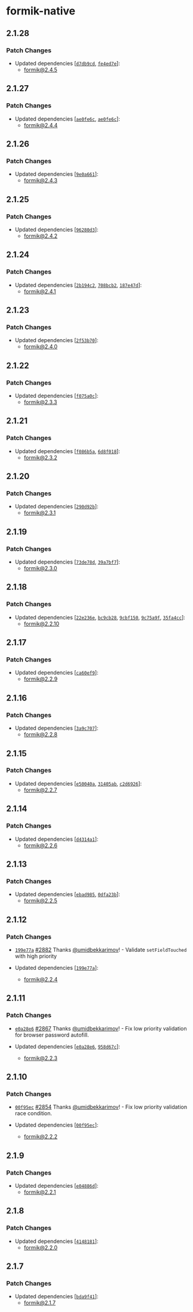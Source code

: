 # formik-native

## 2.1.28

### Patch Changes

- Updated dependencies [[`d7db9cd`](https://github.com/jaredpalmer/formik/commit/d7db9cddba9008714f2853013d5d4e82c8c94558), [`fe4ed7e`](https://github.com/jaredpalmer/formik/commit/fe4ed7e048b14331a75e40cabf48e4787d9b2b71)]:
  - formik@2.4.5

## 2.1.27

### Patch Changes

- Updated dependencies [[`ae0fe6c`](https://github.com/jaredpalmer/formik/commit/ae0fe6cbd11f2d2664142008225abc237b5bff82), [`ae0fe6c`](https://github.com/jaredpalmer/formik/commit/ae0fe6cbd11f2d2664142008225abc237b5bff82)]:
  - formik@2.4.4

## 2.1.26

### Patch Changes

- Updated dependencies [[`9e0a661`](https://github.com/jaredpalmer/formik/commit/9e0a661513af75d1b848e5be7a4916c53b78760f)]:
  - formik@2.4.3

## 2.1.25

### Patch Changes

- Updated dependencies [[`96280d3`](https://github.com/jaredpalmer/formik/commit/96280d388eaa0f2e9fb84e7fd2aa45450de3a949)]:
  - formik@2.4.2

## 2.1.24

### Patch Changes

- Updated dependencies [[`2b194c2`](https://github.com/jaredpalmer/formik/commit/2b194c287dc281ec2a8ff691d75c6b798ab5f70c), [`708bcb2`](https://github.com/jaredpalmer/formik/commit/708bcb24785f1f8fbb5dfd649de3df4fddf7a113), [`187e47d`](https://github.com/jaredpalmer/formik/commit/187e47de0c4289cb279e25d69f8172cfa14369d2)]:
  - formik@2.4.1

## 2.1.23

### Patch Changes

- Updated dependencies [[`2f53b70`](https://github.com/jaredpalmer/formik/commit/2f53b70ef9c086a268330fa263390a2edd0164dd)]:
  - formik@2.4.0

## 2.1.22

### Patch Changes

- Updated dependencies [[`f075a0c`](https://github.com/jaredpalmer/formik/commit/f075a0cf8228c135ff71c58e139246ad24aae529)]:
  - formik@2.3.3

## 2.1.21

### Patch Changes

- Updated dependencies [[`f086b5a`](https://github.com/jaredpalmer/formik/commit/f086b5a3bb6a155b4dc4ac3735c88805f9f5c4e4), [`6d8f018`](https://github.com/jaredpalmer/formik/commit/6d8f018d7f52b863405b2e310be4b4195c2ba39c)]:
  - formik@2.3.2

## 2.1.20

### Patch Changes

- Updated dependencies [[`290d92b`](https://github.com/jaredpalmer/formik/commit/290d92b34056593f551ad55baf00dc6f8c700bbe)]:
  - formik@2.3.1

## 2.1.19

### Patch Changes

- Updated dependencies [[`73de78d`](https://github.com/jaredpalmer/formik/commit/73de78d169f0bc25bd84dff0beaed3cc7a2cbb11), [`39a7bf7`](https://github.com/jaredpalmer/formik/commit/39a7bf7ca31f2ef5b149a8ff02bab64667e19654)]:
  - formik@2.3.0

## 2.1.18

### Patch Changes

- Updated dependencies [[`22e236e`](https://github.com/jaredpalmer/formik/commit/22e236ed8035c7c5824232202c8ce52193338d5a), [`bc9cb28`](https://github.com/jaredpalmer/formik/commit/bc9cb28df7ad07277a499e8301cfd1bb7b230b86), [`9cbf150`](https://github.com/jaredpalmer/formik/commit/9cbf150e65d7c5498900f19b4fa1897ca8a2c87f), [`9c75a9f`](https://github.com/jaredpalmer/formik/commit/9c75a9f639eb38ad55c351e5e1def8a7e5ebd1f3), [`35fa4cc`](https://github.com/jaredpalmer/formik/commit/35fa4cc38260d709a5570dd3c9ef82831758a5f5)]:
  - formik@2.2.10

## 2.1.17

### Patch Changes

- Updated dependencies [[`ca60ef9`](https://github.com/formium/formik/commit/ca60ef9517fdefdf928b627dd1c0039fe6febd5d)]:
  - formik@2.2.9

## 2.1.16

### Patch Changes

- Updated dependencies [[`3a9c707`](https://github.com/formium/formik/commit/3a9c707c8eec200d6eae2955536fb987daf38854)]:
  - formik@2.2.8

## 2.1.15

### Patch Changes

- Updated dependencies [[`e50040a`](https://github.com/formium/formik/commit/e50040abe49cf7bb46580ea46af6a2b487539830), [`31405ab`](https://github.com/formium/formik/commit/31405abfc9373b2236eecf0f34f630906579e193), [`c2d6926`](https://github.com/formium/formik/commit/c2d692659dc0c1ee43f7e9f60e18c36e0701eefe)]:
  - formik@2.2.7

## 2.1.14

### Patch Changes

- Updated dependencies [[`d4314a1`](https://github.com/formium/formik/commit/d4314a14cac4bfb0b2c2f1e5cf07a4fc3fb2d2d8)]:
  - formik@2.2.6

## 2.1.13

### Patch Changes

- Updated dependencies [[`ebad985`](https://github.com/formium/formik/commit/ebad98569e034c5bd8f52a7926480b7d63127cd4), [`0dfa23b`](https://github.com/formium/formik/commit/0dfa23b6b312db1f2c3d22019975212f0f901c00)]:
  - formik@2.2.5

## 2.1.12

### Patch Changes

- [`199e77a`](https://github.com/formium/formik/commit/199e77a3f69e9886d88fc7114c37769cd365d9c6) [#2882](https://github.com/formium/formik/pull/2882) Thanks [@umidbekkarimov](https://github.com/umidbekkarimov)! - Validate `setFieldTouched` with high priority

- Updated dependencies [[`199e77a`](https://github.com/formium/formik/commit/199e77a3f69e9886d88fc7114c37769cd365d9c6)]:
  - formik@2.2.4

## 2.1.11

### Patch Changes

- [`e0a28e6`](https://github.com/formium/formik/commit/e0a28e6872ebfd06e636aac84829b60d704b0694) [#2867](https://github.com/formium/formik/pull/2867) Thanks [@umidbekkarimov](https://github.com/umidbekkarimov)! - Fix low priority validation for browser password autofill.

- Updated dependencies [[`e0a28e6`](https://github.com/formium/formik/commit/e0a28e6872ebfd06e636aac84829b60d704b0694), [`958d67c`](https://github.com/formium/formik/commit/958d67ca2c3e006031c31150ea0a42248b28ffc7)]:
  - formik@2.2.3

## 2.1.10

### Patch Changes

- [`00f95ec`](https://github.com/formium/formik/commit/00f95ec4ec5266eed8ad4e97b76321205c704d51) [#2854](https://github.com/formium/formik/pull/2854) Thanks [@umidbekkarimov](https://github.com/umidbekkarimov)! - Fix low priority validation race condition.

- Updated dependencies [[`00f95ec`](https://github.com/formium/formik/commit/00f95ec4ec5266eed8ad4e97b76321205c704d51)]:
  - formik@2.2.2

## 2.1.9

### Patch Changes

- Updated dependencies [[`e04886d`](https://github.com/formium/formik/commit/e04886db15c7e9b96516b4bd5a1b89d0e895bb7d)]:
  - formik@2.2.1

## 2.1.8

### Patch Changes

- Updated dependencies [[`4148181`](https://github.com/formium/formik/commit/41481819f9187de79c4d948aeaa4ca1d33c53ed7)]:
  - formik@2.2.0

## 2.1.7

### Patch Changes

- Updated dependencies [[`bda9f41`](https://github.com/formium/formik/commit/bda9f41931fac382eec26b4f1283b881b6bbc240)]:
  - formik@2.1.7
